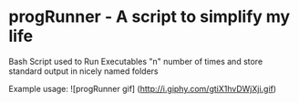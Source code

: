 # progRunner - A script to simplify my life
Bash Script used to Run Executables "n" number of times and store standard output in nicely named folders

Example usage:
![progRunner gif] (http://i.giphy.com/gtiX1hvDWjXji.gif)

